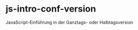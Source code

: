 js-intro-conf-version
=====================

JavaScript-Einführung in der Ganztags- oder Halbtagsversion
